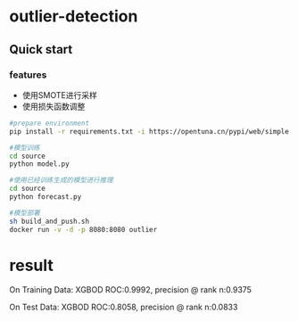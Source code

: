 # outlier-detection

## Quick start

### features
- 使用SMOTE进行采样
- 使用损失函数调整

``` sh
#prepare environment
pip install -r requirements.txt -i https://opentuna.cn/pypi/web/simple

#模型训练
cd source
python model.py
```

```sh
#使用已经训练生成的模型进行推理
cd source
python forecast.py
```

``` sh
#模型部署
sh build_and_push.sh
docker run -v -d -p 8080:8080 outlier
```



# result
On Training Data:
XGBOD ROC:0.9992, precision @ rank n:0.9375

On Test Data:
XGBOD ROC:0.8058, precision @ rank n:0.0833